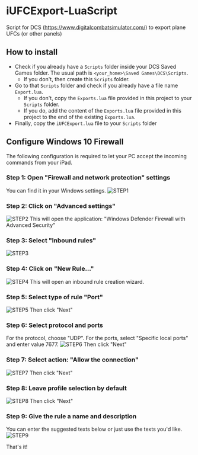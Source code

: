 # iUFCExport-LuaScript
Script for DCS (https://www.digitalcombatsimulator.com/) to export plane UFCs (or other panels)

## How to install
- Check if you already have a `Scripts` folder inside your DCS Saved Games folder. The usual path is `<your_home>\Saved Games\DCS\Scripts`.
  - If you don't, then create this `Scripts` folder.
- Go to that `Scripts` folder and check if you already have a file name `Export.lua`.
  - If you don't, copy the `Exports.lua` file provided in this project to your `Scripts` folder.
  - If you do, add the content of the `Exports.lua` file provided in this project to the end of the existing `Exports.lua`.
- Finally, copy the `iUFCExport.lua` file to your `Scripts` folder

## Configure Windows 10 Firewall
The following configuration is required to let your PC accept the incoming commands from your iPad.

### Step 1: Open "Firewall and network protection" settings
You can find it in your Windows settings.
![STEP1](./doc-resources/step1.PNG)

### Step 2: Click on "Advanced settings"
![STEP2](./doc-resources/step2.PNG)
This will open the application: "Windows Defender Firewall with Advanced Security"

### Step 3: Select "Inbound rules"
![STEP3](./doc-resources/step3.PNG)

### Step 4: Click on "New Rule..."
![STEP4](./doc-resources/step4.PNG)
This will open an inbound rule creation wizard.

### Step 5: Select type of rule "Port"
![STEP5](./doc-resources/step5.PNG)
Then click "Next"

### Step 6: Select protocol and ports
For the protocol, choose "UDP".
For the ports, select "Specific local ports" and enter value 7677.
![STEP6](./doc-resources/step6.PNG)
Then click "Next"

### Step 7: Select action: "Allow the connection"
![STEP7](./doc-resources/step7.PNG)
Then click "Next"

### Step 8: Leave profile selection by default
![STEP8](./doc-resources/step8.PNG)
Then click "Next"

### Step 9: Give the rule a name and description
You can enter the suggested texts below or just use the texts you'd like.
![STEP9](./doc-resources/step9.PNG)

That's it!

